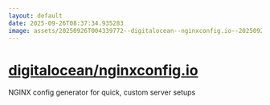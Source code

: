 ```yaml
---
layout: default
date: 2025-09-26T08:37:34.935283
image: assets/20250926T004339772--digitalocean--nginxconfig.io--20250926T005026694--cropped.png
---
```


# [digitalocean/nginxconfig.io](https://github.com/digitalocean/nginxconfig.io)

NGINX config generator for quick, custom server setups
